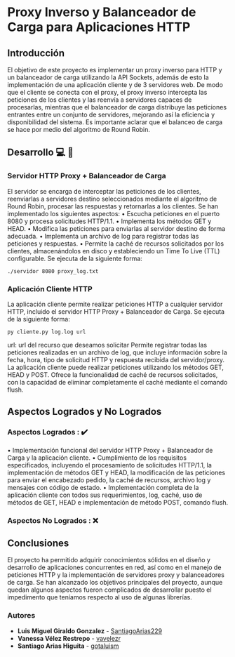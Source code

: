 # Proxy Inverso y Balanceador de Carga para Aplicaciones HTTP

## Introducción
El objetivo de este proyecto es implementar un proxy inverso para HTTP y un balanceador de carga utilizando la API Sockets, además de esto la implementación de una aplicación cliente y de 3 servidores web. De modo que el cliente se conecta con el proxy, el proxy inverso intercepta las peticiones de los clientes y las reenvía a servidores capaces de procesarlas, mientras que el balanceador de carga distribuye las peticiones entrantes entre un conjunto de servidores, mejorando así la eficiencia y disponibilidad del sistema. Es importante aclarar que el balanceo de carga se hace por medio del algoritmo de Round Robin.

## Desarrollo 💻 🔧
### Servidor HTTP Proxy + Balanceador de Carga
El servidor se encarga de interceptar las peticiones de los clientes, reenviarlas a servidores destino seleccionados mediante el algoritmo de Round Robin, procesar las respuestas y retornarlas a los clientes. Se han implementado los siguientes aspectos:
•	Escucha peticiones en el puerto 8080 y procesa solicitudes HTTP/1.1.
•	Implementa los métodos GET y HEAD.
•	Modifica las peticiones para enviarlas al servidor destino de forma adecuada.
•	Implementa un archivo de log para registrar todas las peticiones y respuestas.
•	Permite la caché de recursos solicitados por los clientes, almacenándolos en disco y estableciendo un Time To Live (TTL) configurable.
Se ejecuta de la siguiente forma: 
```
./servidor 8080 proxy_log.txt
```
### Aplicación Cliente HTTP
La aplicación cliente permite realizar peticiones HTTP a cualquier servidor HTTP, incluido el servidor HTTP Proxy + Balanceador de Carga. Se ejecuta de la siguiente forma: 
```
py cliente.py log.log url
```
url: url del recurso que deseamos solicitar
Permite registrar todas las peticiones realizadas en un archivo de log, que incluye información sobre la fecha, hora, tipo de solicitud HTTP y respuesta recibida del servidor/proxy. 
La aplicación cliente puede realizar peticiones utilizando los métodos GET, HEAD y POST.
Ofrece la funcionalidad de caché de recursos solicitados, con la capacidad de eliminar completamente el caché mediante el comando flush.
## Aspectos Logrados y No Logrados
### Aspectos Logrados : ✔️
•	Implementación funcional del servidor HTTP Proxy + Balanceador de Carga y la aplicación cliente. 
•	Cumplimiento de los requisitos especificados, incluyendo el procesamiento de solicitudes HTTP/1.1, la implementación de métodos GET y HEAD, la modificación de las peticiones para enviar el encabezado pedido, la caché de recursos, archivo log y mensajes con código de estado.
•	Implementación completa de la aplicación cliente con todos sus requerimientos, log, caché, uso de métodos de GET, HEAD e implementación de método POST, comando flush.

### Aspectos No Logrados : ❌

## Conclusiones
El proyecto ha permitido adquirir conocimientos sólidos en el diseño y desarrollo de aplicaciones concurrentes en red, así como en el manejo de peticiones HTTP y la implementación de servidores proxy y balanceadores de carga. Se han alcanzado los objetivos principales del proyecto, aunque quedan algunos aspectos fueron complicados de desarrollar puesto el impedimento que teníamos respecto al uso de algunas librerías.



### Autores
* **Luis Miguel Giraldo Gonzalez**  - [SantiagoArias229](https://github.com/SantiagoArias229)
* **Vanessa Vélez Restrepo** - [vavelezr](https://github.com/vavelezr)
* **Santiago Arias Higuita** - [gotaluism](https://github.com/gotaluism)
